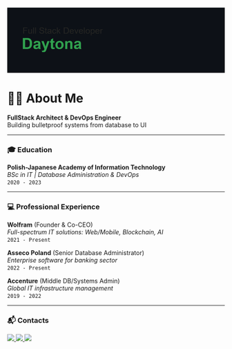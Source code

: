 ![Header Image](header.png)

# 👨‍💻 About Me
**FullStack Architect & DevOps Engineer**  
Building bulletproof systems from database to UI  

---

### 🎓 Education
**Polish-Japanese Academy of Information Technology**  
*BSc in IT | Database Administration & DevOps*  
`2020 - 2023`

---

### 💻 Professional Experience
**Wolfram** (Founder & Co-CEO)  
*Full-spectrum IT solutions: Web/Mobile, Blockchain, AI*  
`2021 - Present`

**Asseco Poland** (Senior Database Administrator)  
*Enterprise software for banking sector*  
`2022 - Present` 

**Accenture** (Middle DB/Systems Admin)  
*Global IT infrastructure management*  
`2019 - 2022`

---

### 📬 Contacts
<p align="left">
  <a href="https://t.me/apolanski13">
    <img src="https://img.shields.io/badge/-Telegram-2CA5E0?style=flat&logo=telegram&logoColor=white" height="28">
  </a>
  <a href="https://discord.com/users/590658853884919868">
    <img src="https://img.shields.io/badge/-Discord-5865F2?style=flat&logo=discord&logoColor=white" height="28">
  </a>
  <a href="https://www.behance.net/aleksybiskwitow">
    <img src="https://img.shields.io/badge/-Behance-0054F7?style=flat&logo=behance&logoColor=white" height="28">
  </a>
</p>
